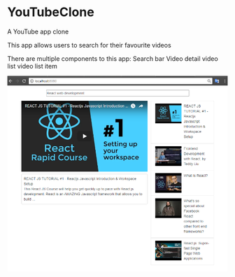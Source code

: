 # YouTubeClone
A YouTube app clone

This app allows users to search for their favourite videos

There are multiple components to this app:
Search bar
Video detail 
video list
video list item

![Screenshot](screenshot.png)